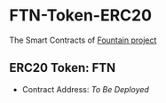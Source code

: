 # FTN-Token-ERC20
The Smart Contracts of [Fountain project](https://fountainhub.com)

## ERC20 Token: FTN
- Contract Address: *To Be Deployed*

